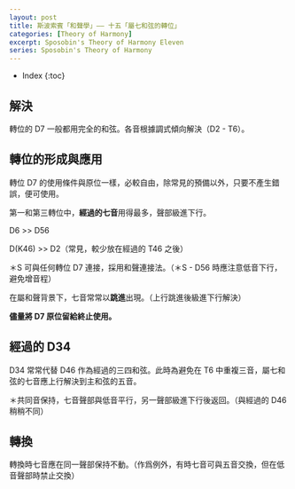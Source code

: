 ```yaml
---
layout: post
title: 斯波索賓「和聲學」—— 十五「屬七和弦的轉位」
categories: [Theory of Harmony]
excerpt: Sposobin's Theory of Harmony Eleven
series: Sposobin's Theory of Harmony
---
```

* Index
{:toc}

## 解決

轉位的 D7 一般都用完全的和弦。各音根據調式傾向解決（D2 - T6）。

## 轉位的形成與應用

轉位 D7 的使用條件與原位一樣，必較自由，除常見的預備以外，只要不產生錯誤，便可使用。 

第一和第三轉位中，**經過的七音**用得最多，聲部級進下行。

D6 \>\> D56

D(K46) \>\> D2（常見，較少放在經過的 T46 之後）

＊S 可與任何轉位 D7 連接，採用和聲連接法。（＊S - D56 時應注意低音下行，避免增音程）

在屬和聲背景下，七音常常以**跳進**出現。（上行跳進後級進下行解決）

**儘量將 D7 原位留給終止使用。**

## 經過的 D34

D34 常常代替 D46 作為經過的三四和弦。此時為避免在 T6 中重複三音，屬七和弦的七音應上行解決到主和弦的五音。

＊共同音保持，七音聲部與低音平行，另一聲部級進下行後返回。（與經過的 D46 稍稍不同）

## 轉換

轉換時七音應在同一聲部保持不動。（作爲例外，有時七音可與五音交換，但在低音聲部時禁止交換）